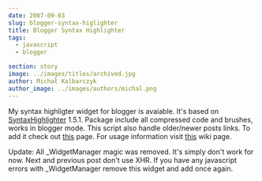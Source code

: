 ```yaml
---
date: 2007-09-03
slug: blogger-syntax-higlighter
title: Blogger Syntax Highlighter
tags:
  - javascript
  - blogger

section: story
image: ../images/titles/archived.jpg
author: Michał Kalbarczyk
author_image: ../images/authors/michal.png
---
```


My syntax highligter widget for blogger is avaiable. It's based on [SyntaxHighlighter](http://code.google.com/p/syntaxhighlighter/) 1.5.1.
Package include all compressed code and brushes, works in blogger mode.
This script also handle older/newer posts links.
To add it check out [this](http://fazibear.googlepages.com/blogger.html) page.
For usage information visit [this](http://code.google.com/p/syntaxhighlighter/wiki/Usage) wiki page.

Update:
All _WidgetManager magic was removed. It's simply don't work for now. Next and previous post don't use XHR. If you have any javascript errors with _WidgetManager remove this widget and add once again.
